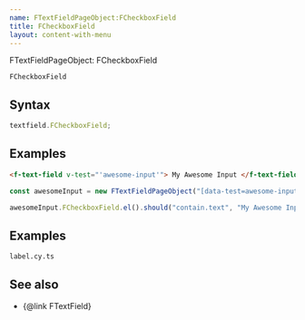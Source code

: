 ```yaml
---
name: FTextFieldPageObject:FCheckboxField
title: FCheckboxField
layout: content-with-menu
---
```


FTextFieldPageObject: FCheckboxField

`FCheckboxField`

## Syntax

```ts
textfield.FCheckboxField;
```

## Examples

```html static
<f-text-field v-test="'awesome-input'"> My Awesome Input </f-text-field>
```

```ts
const awesomeInput = new FTextFieldPageObject("[data-test=awesome-input]");

awesomeInput.FCheckboxField.el().should("contain.text", "My Awesome Input");
```

## Examples

```import
label.cy.ts
```

## See also

-   {@link FTextField}
